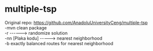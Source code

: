 # multiple-tsp
Original repo: https://github.com/AnadoluUniversityCeng/multiple-tsp \
-mvn clean package \
-r  ------> randomize solution \
-nn [Plaka kodu]  -----> nearest neighborhood \
-b exactly balanced routes for nearest neighborhood 
